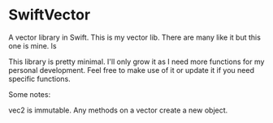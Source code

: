 SwiftVector
===========

A vector library in Swift. This is my vector lib. There are many like it but this one is mine.
ls

This library is pretty minimal. I'll only grow it as I need more functions for my personal development. Feel free to make use of it or update it if you need specific functions.

Some notes:

vec2 is immutable. Any methods on a vector create a new object.
